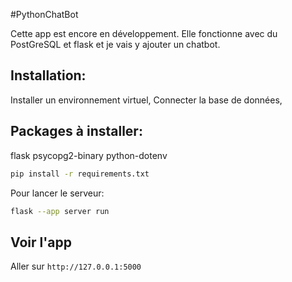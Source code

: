 #PythonChatBot

Cette app est encore en développement. Elle fonctionne avec du PostGreSQL et flask et je vais y ajouter un chatbot.
## Installation:
Installer un environnement virtuel, 
Connecter la base de données,

## Packages à installer:
flask
psycopg2-binary
python-dotenv

```bash
pip install -r requirements.txt
```

Pour lancer le serveur: 
```bash
flask --app server run
```
## Voir l'app

Aller sur `http://127.0.0.1:5000`
